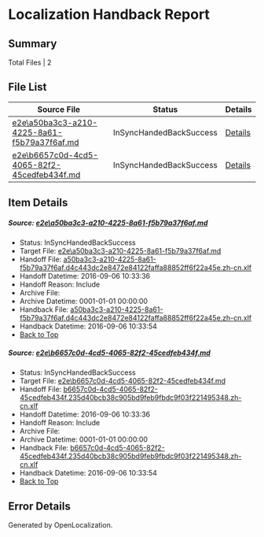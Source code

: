 # <a name='report-top'></a> Localization Handback Report

## Summary
 Total Files | 2

## File List
 Source File | Status | Details 
 ----------- | ------ | ------- 
 [e2e\a50ba3c3-a210-4225-8a61-f5b79a37f6af.md](https://github.com/OpenLocalizationTestOrg/ol-test0/blob/29d08affcf480cddcf396083ad8eb287b2c2be68/e2e/a50ba3c3-a210-4225-8a61-f5b79a37f6af.md) | InSyncHandedBackSuccess | [Details](#1fb5508b544f3b0aad985b41de07a252418d0a003)
 [e2e\b6657c0d-4cd5-4065-82f2-45cedfeb434f.md](https://github.com/OpenLocalizationTestOrg/ol-test0/blob/29d08affcf480cddcf396083ad8eb287b2c2be68/e2e/b6657c0d-4cd5-4065-82f2-45cedfeb434f.md) | InSyncHandedBackSuccess | [Details](#e67d6d300cb3bd954edf7c0216565c95c24d8bb14)

## Item Details
##### <a name='1fb5508b544f3b0aad985b41de07a252418d0a003'></a> Source: [e2e\a50ba3c3-a210-4225-8a61-f5b79a37f6af.md](https://github.com/OpenLocalizationTestOrg/ol-test0/blob/29d08affcf480cddcf396083ad8eb287b2c2be68/e2e/a50ba3c3-a210-4225-8a61-f5b79a37f6af.md)
* Status: InSyncHandedBackSuccess
* Target File: [e2e\a50ba3c3-a210-4225-8a61-f5b79a37f6af.md](https://github.com/OpenLocalizationTestOrg/ol-test0-zhcn/blob/7938a41f92cb5ffe43ac4488c439a11565907ce4/e2e/a50ba3c3-a210-4225-8a61-f5b79a37f6af.md)
* Handoff File: [a50ba3c3-a210-4225-8a61-f5b79a37f6af.d4c443dc2e8472e84122faffa88852ff6f22a45e.zh-cn.xlf](https://github.com/OpenLocalizationTestOrg/ol-test0-handoff/blob/410c866a5284dc83d6001e810dd0a04dbfe2fa12/ol-handoff/OpenLocalizationTestOrg/ol-test0-zhcn/ci/ht/a50ba3c3-a210-4225-8a61-f5b79a37f6af.d4c443dc2e8472e84122faffa88852ff6f22a45e.zh-cn.xlf)
* Handoff Datetime: 2016-09-06 10:33:36
* Handoff Reason: Include
* Archive File: 
* Archive Datetime: 0001-01-01 00:00:00
* Handback File: [a50ba3c3-a210-4225-8a61-f5b79a37f6af.d4c443dc2e8472e84122faffa88852ff6f22a45e.zh-cn.xlf](https://github.com/OpenLocalizationTestOrg/ol-test0-handback/blob/b0b740f8da0df9bea0a21341bf7a9f3e34c85c86/ol-handback/OpenLocalizationTestOrg/ol-test0-zhcn/ci/ht/a50ba3c3-a210-4225-8a61-f5b79a37f6af.d4c443dc2e8472e84122faffa88852ff6f22a45e.zh-cn.xlf)
* Handback Datetime: 2016-09-06 10:33:54
* [Back to Top](#report-top)

##### <a name='e67d6d300cb3bd954edf7c0216565c95c24d8bb14'></a> Source: [e2e\b6657c0d-4cd5-4065-82f2-45cedfeb434f.md](https://github.com/OpenLocalizationTestOrg/ol-test0/blob/29d08affcf480cddcf396083ad8eb287b2c2be68/e2e/b6657c0d-4cd5-4065-82f2-45cedfeb434f.md)
* Status: InSyncHandedBackSuccess
* Target File: [e2e\b6657c0d-4cd5-4065-82f2-45cedfeb434f.md](https://github.com/OpenLocalizationTestOrg/ol-test0-zhcn/blob/7938a41f92cb5ffe43ac4488c439a11565907ce4/e2e/b6657c0d-4cd5-4065-82f2-45cedfeb434f.md)
* Handoff File: [b6657c0d-4cd5-4065-82f2-45cedfeb434f.235d40bcb38c905bd9feb9fbdc9f03f221495348.zh-cn.xlf](https://github.com/OpenLocalizationTestOrg/ol-test0-handoff/blob/410c866a5284dc83d6001e810dd0a04dbfe2fa12/ol-handoff/OpenLocalizationTestOrg/ol-test0-zhcn/ci/ht/b6657c0d-4cd5-4065-82f2-45cedfeb434f.235d40bcb38c905bd9feb9fbdc9f03f221495348.zh-cn.xlf)
* Handoff Datetime: 2016-09-06 10:33:36
* Handoff Reason: Include
* Archive File: 
* Archive Datetime: 0001-01-01 00:00:00
* Handback File: [b6657c0d-4cd5-4065-82f2-45cedfeb434f.235d40bcb38c905bd9feb9fbdc9f03f221495348.zh-cn.xlf](https://github.com/OpenLocalizationTestOrg/ol-test0-handback/blob/b0b740f8da0df9bea0a21341bf7a9f3e34c85c86/ol-handback/OpenLocalizationTestOrg/ol-test0-zhcn/ci/ht/b6657c0d-4cd5-4065-82f2-45cedfeb434f.235d40bcb38c905bd9feb9fbdc9f03f221495348.zh-cn.xlf)
* Handback Datetime: 2016-09-06 10:33:54
* [Back to Top](#report-top)


## Error Details

Generated by OpenLocalization.
